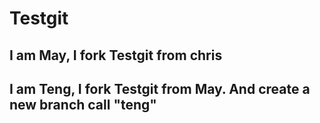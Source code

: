 # Testgit
## I am May, I fork Testgit from chris
## I am Teng, I fork Testgit from May. And create a new branch call "teng"
